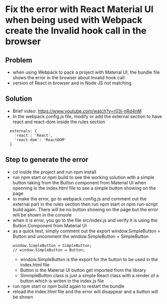 # Fix the error with React Material UI when being used with Webpack create the Invalid hook call in the browser

## Problem 
- when using Webpack to pack a project with Material UI, the bundle file shows the error in the browser about Invalid hook call 
- version of React in browser and in Node JS not matching 

## Solution 
- Brief video: https://www.youtube.com/watch?v=r03i-nRd4nM
- In the webpack.config.js file, modify or add the external section to have react and react-dom inside the rules section
```
  externals: {
    'react': 'React',
    'react-dom': 'ReactDOM'
  }
```

## Step to generate the error 
- cd inside the project and run npm install 
- run npm start or npm build to see the working solution with a simple button taking from the Button component from Material UI when openning in the index.html file to see a simple button showing on the page  
- to make the error, go to webpack.config.js and comment out the external part in the rules section then run npm start or npm run-script build again. There will be no button showing on the page but the error will be shown in the console 
- when it is error, you go to the file src/index.js and verify it is using the Button Component from Material UI 
- as a quick test, simply comment out the export window.SimpleButton = Button and uncomment the window.SimpleButton = SimpleButton
	```
	window.SimpleButton = SimpleButton; 
	// window.SimpleButton = Button; 
	```
	- window.SimpleButton is the export for the button to be used in the index.html file 
	- Button is the Material UI button get imported from the library 
	- SimmpleButton class is just a simple React class with a render of a button which is writen in the index.js file 
- run npm start or npm build again to restart the bundle 
- reload the index.html file and the error will disappear and a button will be shown 

